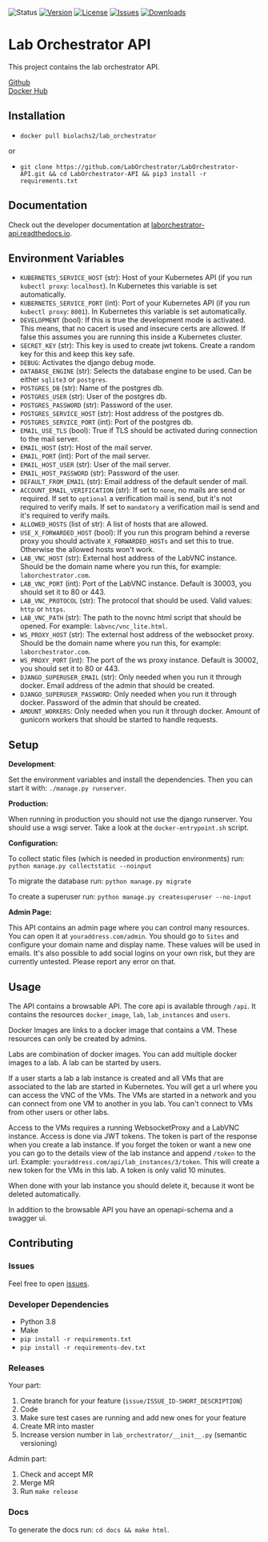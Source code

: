 ![Status](https://img.shields.io/badge/status-alpha-red)
[![Version](https://img.shields.io/docker/v/biolachs2/lab_orchestrator)](https://hub.docker.com/r/biolachs2/lab_orchestrator/tags)
[![License](https://img.shields.io/github/license/laborchestrator/laborchestrator-api)](https://github.com/LabOrchestrator/laborchestrator-api/blob/main/LICENSE)
[![Issues](https://img.shields.io/github/issues/laborchestrator/laborchestrator-api)](https://github.com/laborchestrator/laborchestrator-api/issues)
[![Downloads](https://img.shields.io/docker/pulls/biolachs2/lab_orchestrator)](https://hub.docker.com/r/biolachs2/lab_orchestrator)

# Lab Orchestrator API

This project contains the lab orchestrator API.

[Github](https://github.com/LabOrchestrator/LabOrchestrator-api)  
[Docker Hub](https://hub.docker.com/r/biolachs2/lab_orchestrator)

## Installation

- `docker pull biolachs2/lab_orchestrator`

or

- `git clone https://github.com/LabOrchestrator/LabOrchestrator-API.git && cd LabOrchestrator-API && pip3 install -r requirements.txt`

## Documentation

Check out the developer documentation at [laborchestrator-api.readthedocs.io](https://laborchestrator-api.readthedocs.io/en/latest/).

## Environment Variables

- `KUBERNETES_SERVICE_HOST` (str): Host of your Kubernetes API (if you run `kubectl proxy`: `localhost`). In Kubernetes this variable is set automatically.
- `KUBERNETES_SERVICE_PORT` (int): Port of your Kubernetes API (if you run `kubectl proxy`: `8001`). In Kubernetes this variable is set automatically.
- `DEVELOPMENT` (bool): If this is true the development mode is activated. This means, that no cacert is used and insecure certs are allowed. If false this assumes you are running this inside a Kubernetes cluster.
- `SECRET_KEY` (str): This key is used to create jwt tokens. Create a random key for this and keep this key safe.
- `DEBUG`: Activates the django debug mode.
- `DATABASE_ENGINE` (str): Selects the database engine to be used. Can be either `sqlite3` or `postgres`.
- `POSTGRES_DB` (str): Name of the postgres db.
- `POSTGRES_USER` (str): User of the postgres db.
- `POSTGRES_PASSWORD` (str): Password of the user.
- `POSTGRES_SERVICE_HOST` (str): Host address of the postgres db.
- `POSTGRES_SERVICE_PORT` (int): Port of the postgres db.
- `EMAIL_USE_TLS` (bool): True if TLS should be activated during connection to the mail server.
- `EMAIL_HOST` (str): Host of the mail server.
- `EMAIL_PORT` (int): Port of the mail server.
- `EMAIL_HOST_USER` (str): User of the mail server.
- `EMAIL_HOST_PASSWORD` (str): Password of the user.
- `DEFAULT_FROM_EMAIL` (str): Email address of the default sender of mail.
- `ACCOUNT_EMAIL_VERIFICATION` (str): If set to `none`, no mails are send or required. If set to `optional` a verification mail is send, but it's not required to verify mails. If set to `mandatory` a verification mail is send and it's required to verify mails.
- `ALLOWED_HOSTS` (list of str): A list of hosts that are allowed.
- `USE_X_FORWARDED_HOST` (bool): If you run this program behind a reverse proxy you should activate `X_FORWARDED_HOSTs` and set this to true. Otherwise the allowed hosts won't work.
- `LAB_VNC_HOST` (str): External host address of the LabVNC instance. Should be the domain name where you run this, for example: `laborchestrator.com`.
- `LAB_VNC_PORT` (int): Port of the LabVNC instance. Default is 30003, you should set it to 80 or 443.
- `LAB_VNC_PROTOCOL` (str): The protocol that should be used. Valid values: `http` or `https`.
- `LAB_VNC_PATH` (str): The path to the novnc html script that should be opened. For example: `labvnc/vnc_lite.html`.
- `WS_PROXY_HOST` (str): The external host address of the websocket proxy. Should be the domain name where you run this, for example: `laborchestrator.com`.
- `WS_PROXY_PORT` (int): The port of the ws proxy instance. Default is 30002, you should set it to 80 or 443.
- `DJANGO_SUPERUSER_EMAIL` (str): Only needed when you run it through docker. Email address of the admin that should be created.
- `DJANGO_SUPERUSER_PASSWORD`: Only needed when you run it through docker. Password of the admin that should be created.
- `AMOUNT_WORKERS`: Only needed when you run it through docker. Amount of gunicorn workers that should be started to handle requests.


## Setup

**Development**:

Set the environment variables and install the dependencies. Then you can start it with: `./manage.py runserver`.

**Production:**

When running in production you should not use the django runserver. You should use a wsgi server. Take a look at the `docker-entrypoint.sh` script.

**Configuration:**

To collect static files (which is needed in production environments) run: `python manage.py collectstatic --noinput`

To migrate the database run: `python manage.py migrate`

To create a superuser run: `python manage.py createsuperuser --no-input`

**Admin Page:**

This API contains an admin page where you can control many resources. You can open it at `youraddress.com/admin`. You should go to `Sites` and configure your domain name and display name. These values will be used in emails. It's also possible to add social logins on your own risk, but they are currently untested. Please report any error on that.

## Usage

The API contains a browsable API. The core api is available through `/api`. It contains the resources `docker_image`, `lab`, `lab_instances` and `users`.

Docker Images are links to a docker image that contains a VM. These resources can only be created by admins.

Labs are combination of docker images. You can add multiple docker images to a lab. A lab can be started by users.

If a user starts a lab a lab instance is created and all VMs that are associated to the lab are started in Kubernetes. You will get a url where you can access the VNC of the VMs. The VMs are started in a network and you can connect from one VM to another in you lab. You can't connect to VMs from other users or other labs.

Access to the VMs requires a running WebsocketProxy and a LabVNC instance. Access is done via JWT tokens. The token is part of the response when you create a lab instance. If you forget the token or want a new one you can go to the details view of the lab instance and append `/token` to the url. Example: `youraddress.com/api/lab_instances/3/token`. This will create a new token for the VMs in this lab. A token is only valid 10 minutes.

When done with your lab instance you should delete it, because it wont be deleted automatically.

In addition to the browsable API you have an openapi-schema and a swagger ui.

## Contributing

### Issues

Feel free to open [issues](https://github.com/LabOrchestrator/LabOrchestrator-API/issues).

### Developer Dependencies

- Python 3.8
- Make
- `pip install -r requirements.txt`
- `pip install -r requirements-dev.txt`

### Releases

Your part:

1. Create branch for your feature (`issue/ISSUE_ID-SHORT_DESCRIPTION`)
2. Code
3. Make sure test cases are running and add new ones for your feature
4. Create MR into master
5. Increase version number in `lab_orchestrator/__init__.py` (semantic versioning)

Admin part:

1. Check and accept MR
2. Merge MR
3. Run `make release`

### Docs

To generate the docs run: `cd docs && make html`.

